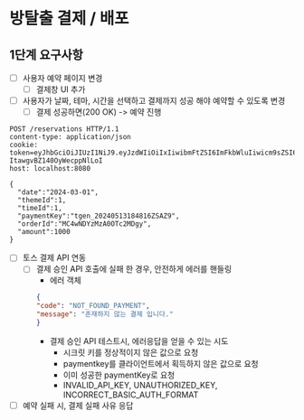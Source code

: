 # 방탈출 결제 / 배포

## 1단계 요구사항
- [ ] 사용자 예약 페이지 변경
  - [ ] 결제창 UI 추가
- [ ] 사용자가 날짜, 테마, 시간을 선택하고 결제까지 성공 해야 예약할 수 있도록 변경
  - [ ] 결제 성공하면(200 OK) -> 예약 진행

```http request
POST /reservations HTTP/1.1
content-type: application/json
cookie: token=eyJhbGciOiJIUzI1NiJ9.eyJzdWIiOiIxIiwibmFtZSI6ImFkbWluIiwicm9sZSI6IkFETUlOIn0.cwnHsltFeEtOzMHs2Q5-ItawgvBZ140OyWecppNlLoI
host: localhost:8080

{
  "date":"2024-03-01",
  "themeId":1,
  "timeId":1,
  "paymentKey":"tgen_20240513184816ZSAZ9",
  "orderId":"MC4wNDYzMzA0OTc2MDgy",
  "amount":1000
}
```

- [ ] 토스 결제 API 연동
  - [ ] 결제 승인 API 호출에 실패 한 경우, 안전하게 에러를 핸들링
    - 에러 객체
    ```json
    {
    "code": "NOT_FOUND_PAYMENT",
    "message": "존재하지 않는 결제 입니다."
    }
    ```
    - 결제 승인 API 테스트시, 에러응답을 얻을 수 있는 시도
      - 시크릿 키를 정상적이지 않은 값으로 요청
      - paymentkey를 클라이언트에서 획득하지 않은 값으로 요청
      - 이미 성공한 paymentKey로 요청
      - INVALID_API_KEY, UNAUTHORIZED_KEY, INCORRECT_BASIC_AUTH_FORMAT
- [ ] 예약 실패 시, 결제 실패 사유 응답
